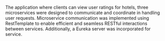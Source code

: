 The application where clients can view user ratings for hotels, three microservices were designed to communicate and coordinate in handling user requests. Microservice communication was implemented using RestTemplate to enable efficient and seamless RESTful interactions between services. Additionally, a Eureka server was incorporated for service.
